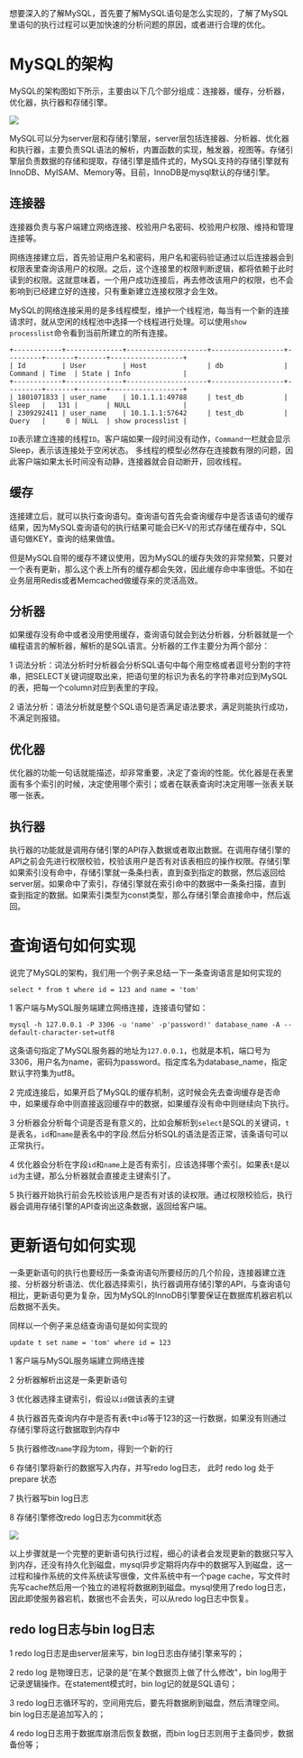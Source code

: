 
想要深入的了解MySQL，首先要了解MySQL语句是怎么实现的，了解了MySQL里语句的执行过程可以更加快速的分析问题的原因，或者进行合理的优化。

# MySQL的架构

MySQL的架构图如下所示，主要由以下几个部分组成：连接器，缓存，分析器，优化器，执行器和存储引擎。

![](https://user-gold-cdn.xitu.io/2019/5/17/16ac5fc59b93c2e7?w=871&h=671&f=png&s=49367)

MySQL可以分为server层和存储引擎层，server层包括连接器、分析器、优化器和执行器，主要负责SQL语法的解析，内置函数的实现，触发器，视图等。存储引擎层负责数据的存储和提取，存储引擎是插件式的，MySQL支持的存储引擎就有InnoDB、MyISAM、Memory等。目前，InnoDB是mysql默认的存储引擎。

## 连接器

连接器负责与客户端建立网络连接、校验用户名密码、校验用户权限、维持和管理连接等。

网络连接建立后，首先验证用户名和密码，用户名和密码验证通过以后连接器会到权限表里查询该用户的权限。之后，这个连接里的权限判断逻辑，都将依赖于此时读到的权限。这就意味着，一个用户成功连接后，再去修改该用户的权限，也不会影响到已经建立好的连接，只有重新建立连接权限才会生效。

MySQL的网络连接采用的是多线程模型，维护一个线程池，每当有一个新的连接请求时，就从空闲的线程池中选择一个线程进行处理。可以使用`show processlist`命令看到当前所建立的所有连接。

```
+------------+--------------+--------------------+------------------+---------+-------+-------+------------------+
| Id         | User         | Host               | db               | Command | Time  | State | Info             |
+------------+--------------+--------------------+------------------+---------+-------+-------+------------------+
| 1801071833 | user_name    | 10.1.1.1:49788     | test_db          | Sleep   |   131 |       | NULL             |  
| 2309292411 | user_name    | 10.1.1.1:57642     | test_db          | Query   |     0 | NULL  | show processlist |
```

`ID`表示建立连接的线程`ID`。客户端如果一段时间没有动作，`Command`一栏就会显示Sleep，表示该连接处于空闲状态。
多线程的模型必然存在连接数有限的问题，因此客户端如果太长时间没有动静，连接器就会自动断开，回收线程。

## 缓存

连接建立后，就可以执行查询语句。查询语句首先会查询缓存中是否该语句的缓存结果，因为MySQL查询语句的执行结果可能会已K-V的形式存储在缓存中，SQL语句做KEY，查询的结果做值。

但是MySQL自带的缓存不建议使用，因为MySQL的缓存失效的非常频繁，只要对一个表有更新，那么这个表上所有的缓存都会失效，因此缓存命中率很低。不如在业务层用Redis或者Memcached做缓存来的灵活高效。

## 分析器

如果缓存没有命中或者没用使用缓存，查询语句就会到达分析器，分析器就是一个编程语言的解析器，解析的是SQL语言。分析器的工作主要分为两个部分：

1 词法分析：词法分析时分析器会分析SQL语句中每个用空格或者逗号分割的字符串，把SELECT关键词提取出来，把语句里的标识为表名的字符串对应到MySQL的表，把每一个column对应到表里的字段。

2 语法分析：语法分析就是整个SQL语句是否满足语法要求，满足则能执行成功，不满足则报错。

## 优化器

优化器的功能一句话就能描述，却非常重要，决定了查询的性能。优化器是在表里面有多个索引的时候，决定使用哪个索引；或者在联表查询时决定用哪一张表关联哪一张表。

## 执行器

执行器的功能就是调用存储引擎的API存入数据或者取出数据。在调用存储引擎的API之前会先进行权限校验，校验该用户是否有对该表相应的操作权限。存储引擎如果索引没有命中，存储引擎就一条条扫表，直到查到指定的数据，然后返回给server层。如果命中了索引，存储引擎就在索引命中的数据中一条条扫描，直到查到指定的数据。如果索引类型为const类型，那么存储引擎会直接命中，然后返回。

# 查询语句如何实现

说完了MySQL的架构，我们用一个例子来总结一下一条查询语言是如何实现的

```
select * from t where id = 123 and name = 'tom'
```

1 客户端与MySQL服务端建立网络连接，连接语句譬如：

```
mysql -h 127.0.0.1 -P 3306 -u 'name' -p'password!' database_name -A --default-character-set=utf8
```
这条语句指定了MySQL服务器的地址为`127.0.0.1`，也就是本机，端口号为3306，用户名为name，密码为password。指定库名为database_name，指定默认字符集为utf8。

2 完成连接后，如果开启了MySQL的缓存机制，这时候会先去查询缓存是否命中，如果缓存命中则直接返回缓存中的数据，如果缓存没有命中则继续向下执行。

3 分析器会分析每个词是否是有意义的，比如会解析到`select`是SQL的关键词，`t`是表名，`id`和`name`是表名中的字段.然后分析SQL的语法是否正常，该条语句可以正常执行。

4 优化器会分析在字段`id`和`name`上是否有索引，应该选择哪个索引。如果表`t`是以`id`为主键，那么分析器就会直接走主键索引了。

5 执行器开始执行前会先校验该用户是否有对该的读权限。通过权限校验后，执行器会调用存储引擎的API查询出这条数据，返回给客户端。

# 更新语句如何实现

一条更新语句的执行也要经历一条查询语句所要经历的几个阶段，连接器建立连接、分析器分析语法、优化器选择索引，执行器调用存储引擎的API，与查询语句相比，更新语句更为复杂，因为MySQL的InnoDB引擎要保证在数据库机器宕机以后数据不丢失。

同样以一个例子来总结查询语句是如何实现的

```
update t set name = 'tom' where id = 123
```

1 客户端与MySQL服务端建立网络连接

2 分析器解析出这是一条更新语句

3 优化器选择主键索引，假设以`id`做该表的主键

4 执行器首先查询内存中是否有表`t`中`id`等于123的这一行数据，如果没有则通过存储引擎将这行数据取到内存中

5 执行器修改`name`字段为tom，得到一个新的行

6 存储引擎将新行的数据写入内存，并写redo log日志， 此时 redo log 处于 prepare 状态

7 执行器写bin log日志

8 存储引擎修改redo log日志为commit状态


![](https://user-gold-cdn.xitu.io/2019/6/4/16b2027a26b577f2?w=216&h=566&f=png&s=19813)

以上步骤就是一个完整的更新语句执行过程，细心的读者会发现更新的数据只写入到内存，还没有持久化到磁盘，mysql异步定期将内存中的数据写入到磁盘，这一过程和操作系统的文件系统读写很像，文件系统中有一个page cache，写文件时先写cache然后用一个独立的进程将数据刷到磁盘。mysql使用了redo log日志，因此即使服务器宕机，数据也不会丢失，可以从redo log日志中恢复。

## redo log日志与bin log日志

1 redo log日志是由server层来写，bin log日志由存储引擎来写的；

2 redo log 是物理日志，记录的是“在某个数据页上做了什么修改"，bin log用于记录逻辑操作。在statement模式时，bin log记的就是SQL语句；

3 redo log日志循环写的，空间用完后，要先将数据刷到磁盘，然后清理空间。bin log日志是追加写入的；

4 redo log日志用于数据库崩溃后恢复数据，而bin log日志则用于主备同步，数据备份等；

